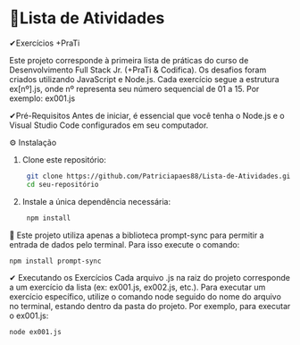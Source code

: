 # 🧾Lista de Atividades

✔Exercícios +PraTi

Este projeto corresponde à primeira lista de práticas do curso de Desenvolvimento Full Stack Jr. (+PraTi & Codifica). Os desafios foram criados utilizando JavaScript e Node.js. Cada exercício segue a estrutura ex[nº].js, onde nº representa seu número sequencial de 01 a 15. Por exemplo: ex001.js

✔Pré-Requisitos Antes de iniciar, é essencial que você tenha o Node.js e o Visual Studio Code configurados em seu computador.

⚙️ Instalação
1. Clone este repositório:

     ```bash
      git clone https://github.com/Patriciapaes88/Lista-de-Atividades.git
      cd seu-repositório
      ```

2. Instale a única dependência necessária:

     ```bash
      npm install
      ```

 🚨 Este projeto utiliza apenas a biblioteca prompt-sync para permitir a entrada de dados pelo terminal.
Para isso execute o comando:

 ```bash
npm install prompt-sync
```

✔ Executando os Exercícios
Cada arquivo .js na raiz do projeto corresponde a um exercício da lista (ex: ex001.js, ex002.js, etc.). Para executar um exercício específico, utilize o comando node seguido do nome do arquivo no terminal, estando dentro da pasta do projeto.
Por exemplo, para executar o ex001.js:
 ```bash
node ex001.js
```
